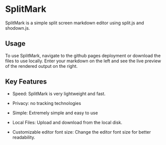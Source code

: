 # SplitMark

SplitMark is a simple split screen markdown editor using split.js and shodown.js.

## Usage
To use SplitMark, navigate to the github pages deployment or download the files to use locally.
Enter your markdown on the left and see the live preview of the rendered output on the right.

## Key Features 
* Speed: SplitMark is very lightweight and fast.

* Privacy: no tracking technologies

* Simple: Extremely simple and easy to use

* Local Files: Upload and download from the local disk.

* Customizable editor font size: Change the editor font size for better readability.